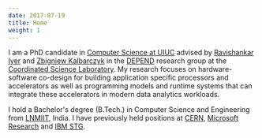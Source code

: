 ```yaml
---
date: 2017-07-19
title: Home
weight: 1
---
```


I am a PhD candidate in [Computer Science at UIUC][cs@uiuc] advised by [Ravishankar Iyer][rkiyer] and [Zbigniew
Kalbarczyk][kalbarcz] in the [DEPEND][] research group at the [Coordinated Science Laboratory][csl].
My research focuses on hardware-software co-design for building application specific processors and accelerators as
well as programming models and runtime systems that can integrate these accelerators in modern data analytics workloads.

I hold a Bachelor's degree (B.Tech.) in Computer Science and Engineering from [LNMIIT][], India. I have previously
held positions at [CERN][], [Microsoft Research][msr] and [IBM STG][ibmstg].

[cs@uiuc]: https://cs.illinois.edu
[rkiyer]: http://www.ece.illinois.edu/directory/profile.asp?rkiyer
[kalbarcz]: http://users.crhc.illinois.edu/kalbar/
[depend]: http://publish.illinois.edu/csldepend/
[csl]: http://csl.illinois.edu/
[lnmiit]: https://lnmiit.ac.in
[cern]: https://cern.ch
[msr]: http://research.microsoft.com
[ibmstg]: http://ibm.com
